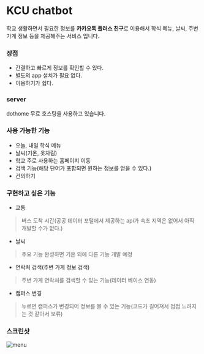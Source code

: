 # KCU chatbot
학교 생활하면서 필요한 정보를 **카카오톡 플러스 친구**로 이용해서 학식 메뉴, 날씨, 주변 가게 정보 등을 제공해주는 서비스 입니다.

### 장점
- 간결하고 빠르게 정보를 확인할 수 있다.
- 별도의 app 설치가 필요 없다.
- 이용하기가 쉽다.

### server
dothome 무료 호스팅을 사용하고 있습니다.

### 사용 가능한 기능
- 오늘, 내일 학식 메뉴
- 날씨(기온, 옷차림)
- 학교 주로 사용하는 홈페이지 이동
- 검색 기능(해당 단어가 포함되면 원하는 정보를 얻을 수 있다.)
- 건의하기

### 구현하고 싶은 기능
- 교통
>버스 도착 시간(공공 데이터 포털에서 제공하는 api가 속초 지역은 없어서 아직 개발할 수가 없다.)
- 날씨
>주요 기능 완성하면 기온 외에 다른 기능 개발 예정
- 연락처 검색(주변 가게 정보 검색)
>주변 가게 연락처를 검색할 수 있는 기능(데이터 베이스 연동)
- 캠퍼스 변경
>누르면 캠퍼스가 변경되어 정보를 볼 수 있는 기능(코드가 길어져서 점점 느려지는 것 같아서 보류)

### 스크린샷
![menu](./image/1.png)

